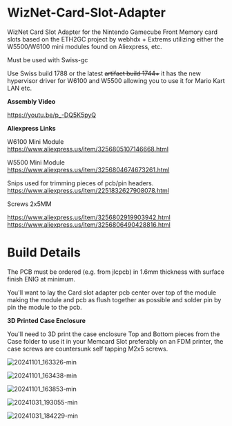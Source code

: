 # WizNet-Card-Slot-Adapter
WizNet Card Slot Adapter for the Nintendo Gamecube Front Memory card slots based on the ETH2GC project by webhdx + Extrems utilizing either the W5500/W6100 mini modules found on Aliexpress, etc.

Must be used with Swiss-gc

Use Swiss build 1788 or the latest ~~artifact build 1744+~~  it has the new hypervisor driver for W6100 and W5500 allowing you to use it for Mario Kart LAN etc.

**Assembly Video**

https://youtu.be/p_-DQ5K5pyQ


**Aliexpress Links**

W6100 Mini Module
https://www.aliexpress.us/item/3256805107146668.html

W5500 Mini Module
https://www.aliexpress.us/item/3256804674673261.html

Snips used for trimming pieces of pcb/pin headers.
https://www.aliexpress.us/item/2251832627908078.html

Screws 2x5MM

https://www.aliexpress.us/item/3256802919903942.html
https://www.aliexpress.us/item/3256806490428816.html

Build Details
=====================================
The PCB must be ordered (e.g. from jlcpcb) in 1.6mm thickness with surface finish ENIG at minimum.

You'll want to lay the Card slot adapter pcb center over top of the module making the module and pcb as flush together as possible and solder pin by pin the module to the pcb.


**3D Printed Case Enclosure**

You'll need to 3D print the case enclosure Top and Bottom pieces from the Case folder to use it in your Memcard Slot preferably on an FDM printer, 
the case screws are countersunk self tapping M2x5 screws.


![20241101_163326-min](https://github.com/user-attachments/assets/494ee958-e5df-413b-acda-4005f0fbdd7c)


![20241101_163438-min](https://github.com/user-attachments/assets/a6c1ae48-23f1-4be9-b7b4-8fe39d97668e)


![20241101_163853-min](https://github.com/user-attachments/assets/cb0fe1f5-1440-4c4b-bbd2-8d5b9835e333)


![20241031_193055-min](https://github.com/user-attachments/assets/26bee6f0-be75-4e35-845a-9e84418d8f03)


![20241031_184229-min](https://github.com/user-attachments/assets/14be4a8d-f66d-4d29-80ae-70dfcf647532)

